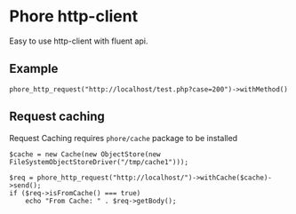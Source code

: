 # Phore http-client

Easy to use http-client with fluent api.

## Example

```
phore_http_request("http://localhost/test.php?case=200")->withMethod()
```



## Request caching

Request Caching requires `phore/cache` package to be installed

```
$cache = new Cache(new ObjectStore(new FileSystemObjectStoreDriver("/tmp/cache1")));

$req = phore_http_request("http://localhost/")->withCache($cache)->send();
if ($req->isFromCache() === true)
    echo "From Cache: " . $req->getBody();
```

